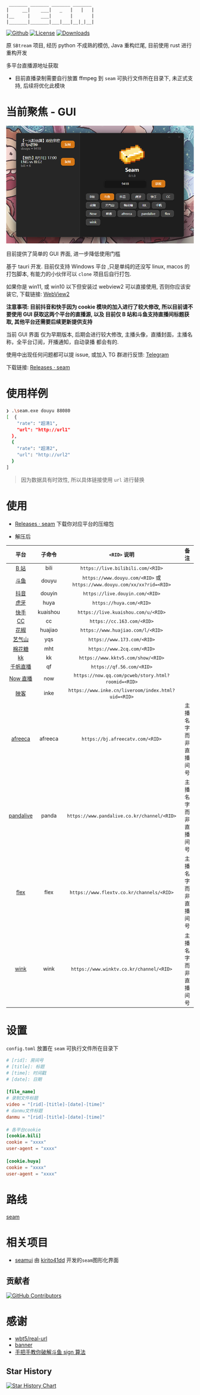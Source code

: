 ```
 _______ _______ _______ _______
|     __|    ___|   _   |   |   |
|__     |    ___|       |       |
|_______|_______|___|___|__|_|__|
```

[![Github]][Repo] [![License]][Repo] [![Downloads]][Release]

[Repo]: https://github.com/Borber/seam
[Github]: https://img.shields.io/badge/github-Borber/seam-8da0cb.svg?style=for-the-badge&logo=github
[Downloads]: https://img.shields.io/github/downloads/Borber/seam/total.svg?style=for-the-badge&color=82E0AA&logo=github
[Release]: https://github.com/Borber/seam/releases/latest
[License]: https://img.shields.io/github/license/borber/seam?color=%2398cbed&logo=rust&style=for-the-badge

原 `SBtream` 项目, 经历 python 不成熟的模仿, Java 重构烂尾, 目前使用 rust 进行重构开发

多平台直播源地址获取

-   目前直播录制需要自行放置 ffmpeg 到 `seam` 可执行文件所在目录下, 未正式支持, 后续将优化此模块

# 当前聚焦 - GUI

![GUI](assets/gui.png)

目前提供了简单的 GUI 界面, 进一步降低使用门槛

基于 tauri 开发. 目前仅支持 Windows 平台 ,只是单纯的还没写 linux, macos 的 打包脚本, 有能力的小伙伴可以 `clone` 项目后自行打包.

如果你是 win11, 或 win10 以下但安装过 webview2 可以直接使用, 否则你应该安装它, 下载链接: [WebView2](https://developer.microsoft.com/zh-cn/microsoft-edge/webview2/#download-section)

**注意事项: 目前抖音和快手因为 cookie 模块的加入进行了较大修改, 所以目前请不要使用 GUI 获取这两个平台的直播源, 以及 目前仅 B 站和斗鱼支持直播间标题获取, 其他平台还需要后续更新提供支持**

当前 GUI 界面 仅为早期版本, 后期会进行较大修改, 主播头像，直播封面，主播名称，全平台订阅，开播通知，自动录播 都会有的.

使用中出现任何问题都可以提 issue, 或加入 TG 群进行反馈: [Telegram](https://t.me/seam_rust)

下载链接: [Releases · seam]()

# 使用样例

```bash
❯ .\seam.exe douyu 88080
[  {
    "rate": "超清1",
    "url": "http://url1"
  },
  {
    "rate": "超清2",
    "url": "http://url2"
  }
]
```

> 因为数据具有时效性, 所以具体链接使用 `url` 进行替换

# 使用

-   [Releases · seam](https://github.com/Borber/seam/releases) 下载你对应平台的压缩包

-   解压后

|                   平台                    |  子命令  |                               `<RID>` 说明                               |         备注         |
| :---------------------------------------: | :------: | :----------------------------------------------------------------------: | :------------------: |
|    [B 站](https://live.bilibili.com/)     |   bili   |                    `https://live.bilibili.com/<RID>`                     |                      |
|      [斗鱼](https://www.douyu.com/)       |  douyu   | `https://www.douyu.com/<RID>` 或 `https://www.douyu.com/xx/xx?rid=<RID>` |                      |
|     [抖音](https://live.douyin.com/)      |  douyin  |                     `https://live.douyin.com/<RID>`                      |                      |
|         [虎牙](https://huya.com/)         |   huya   |                         `https://huya.com/<RID>`                         |                      |
|    [快手](https://live.kuaishou.com/)     | kuaishou |                   `https://live.kuaishou.com/u/<RID>`                    |                      |
|         [CC](https://cc.163.com/)         |    cc    |                        `https://cc.163.com/<RID>`                        |                      |
|     [花椒](https://www.huajiao.com/)      | huajiao  |                    `https://www.huajiao.com/l/<RID>`                     |                      |
|      [艺气山](https://www.173.com/)       |   yqs    |                       `https://www.173.com/<RID>`                        |                      |
|      [棉花糖](https://www.2cq.com/)       |   mht    |                       `https://www.2cq.com/<RID>`                        |                      |
|       [kk](https://www.kktv5.com/)        |    kk    |                    `https://www.kktv5.com/show/<RID>`                    |                      |
|      [千帆直播](https://qf.56.com/)       |    qf    |                        `https://qf.56.com/<RID>`                         |                      |
|      [Now 直播](https://now.qq.com/)      |   now    |            `https://now.qq.com/pcweb/story.html?roomid=<RID>`            |                      |
|       [映客](https://www.inke.cn/)        |   inke   |           `https://www.inke.cn/liveroom/index.html?uid=<RID>`            |                      |
|     [afreeca](https://afreecatv.com/)     | afreeca  |                     `https://bj.afreecatv.com/<RID>`                     | 主播名字而非直播间号 |
| [pandalive](https://www.pandalive.co.kr/) |  panda   |               `https://www.pandalive.co.kr/channel/<RID>`                | 主播名字而非直播间号 |
|     [flex](https://www.flextv.co.kr/)     |   flex   |                `https://www.flextv.co.kr/channels/<RID>`                 | 主播名字而非直播间号 |
|     [wink](https://www.winktv.co.kr/)     |   wink   |                 `https://www.winktv.co.kr/channel/<RID>`                 | 主播名字而非直播间号 |

# 设置

`config.toml` 放置在 `seam` 可执行文件所在目录下

```toml
# [rid]: 房间号
# [title]: 标题
# [time]: 时间戳
# [date]: 日期

[file_name]
# 录制文件标题
video = "[rid]-[title]-[date]-[time]"
# danmu文件标题
danmu = "[rid]-[title]-[date]-[time]"

# 各平台cookie
[cookie.bili]
cookie = "xxxx"
user-agent = "xxxx"

[cookie.huya]
cookie = "xxxx"
user-agent = "xxxx"
```

# 路线

[seam](https://github.com/users/Borber/projects/4/views/1)

# 相关项目

-   [seamui](https://github.com/kirito41dd/seamui) 由 [kirito41dd](https://github.com/kirito41dd) 开发的`seam`图形化界面

## 贡献者

[![GitHub Contributors](https://contrib.rocks/image?repo=Borber/seam)](https://github.com/Borber/seam/graphs/contributors)

# 感谢

-   [wbt5/real-url](https://github.com/wbt5/real-url/)
-   [banner](https://textkool.com/en/ascii-art-generator?hl=default&vl=default&font=Chunky&text=SEAM)
-   [手把手教你破解斗鱼 sign 算法](https://zhuanlan.zhihu.com/p/107330805)

## Star History

<a href="https://github.com/Borber/seam/stargazers">
  <picture>
    <source media="(prefers-color-scheme: dark)" srcset="https://api.star-history.com/svg?repos=Borber/seam&type=Date&theme=dark" />
    <source media="(prefers-color-scheme: light)" srcset="https://api.star-history.com/svg?repos=Borber/seam&type=Date" />
    <img alt="Star History Chart" src="https://api.star-history.com/svg?repos=Borber/seam&type=Date" />
  </picture>
</a>

